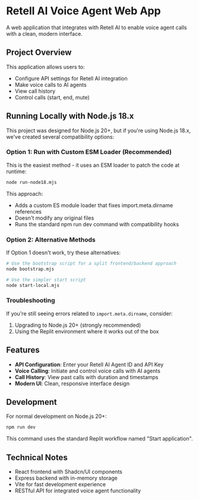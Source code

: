 # Retell AI Voice Agent Web App

A web application that integrates with Retell AI to enable voice agent calls with a clean, modern interface.

## Project Overview

This application allows users to:
- Configure API settings for Retell AI integration
- Make voice calls to AI agents
- View call history
- Control calls (start, end, mute)

## Running Locally with Node.js 18.x

This project was designed for Node.js 20+, but if you're using Node.js 18.x, we've created several compatibility options:

### Option 1: Run with Custom ESM Loader (Recommended)

This is the easiest method - it uses an ESM loader to patch the code at runtime:

```bash
node run-node18.mjs
```

This approach:
- Adds a custom ES module loader that fixes import.meta.dirname references
- Doesn't modify any original files
- Runs the standard npm run dev command with compatibility hooks

### Option 2: Alternative Methods

If Option 1 doesn't work, try these alternatives:

```bash
# Use the bootstrap script for a split frontend/backend approach
node bootstrap.mjs

# Use the simpler start script
node start-local.mjs
```

### Troubleshooting

If you're still seeing errors related to `import.meta.dirname`, consider:

1. Upgrading to Node.js 20+ (strongly recommended)
2. Using the Replit environment where it works out of the box

## Features

- **API Configuration**: Enter your Retell AI Agent ID and API Key
- **Voice Calling**: Initiate and control voice calls with AI agents
- **Call History**: View past calls with duration and timestamps
- **Modern UI**: Clean, responsive interface design

## Development

For normal development on Node.js 20+:

```bash
npm run dev
```

This command uses the standard Replit workflow named "Start application".

## Technical Notes

- React frontend with Shadcn/UI components
- Express backend with in-memory storage
- Vite for fast development experience
- RESTful API for integrated voice agent functionality